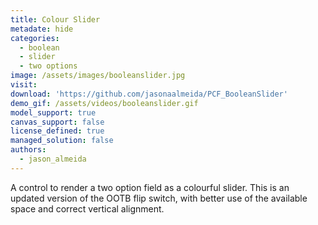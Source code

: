 ```yaml
---
title: Colour Slider
metadate: hide
categories:
  - boolean
  - slider
  - two options
image: /assets/images/booleanslider.jpg
visit:
download: 'https://github.com/jasonaalmeida/PCF_BooleanSlider'
demo_gif: /assets/videos/booleanslider.gif
model_support: true
canvas_support: false
license_defined: true
managed_solution: false
authors:
  - jason_almeida
---
```


A control to render a two option field as a colourful slider. This is an updated version of the OOTB flip switch, with better use of the available space and correct vertical alignment.
